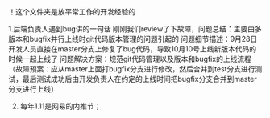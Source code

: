 ！这个文件夹是放平常工作的开发经验的


1.后端负责人遇到bug讲的一句话
刚刚我们review了下故障，问题总结：主要由多版本和bugfix并行上线时git代码版本管理的问题引起的 问题细节描述：9月28日开发人员直接在master分支上修复了bug代码，导致10月10号上线新版本代码的时候一起上线了  问题解决方案：规范git代码管理以及版本和bugfix的上线流程（故障预案：应从master上面打bugfix分支进行修改，然后合并到test分支进行测试，最后测试成功后由开发负责人在约定的上线时间把bugfix分支合并到master分支进行上线）

2. 每年1.11是网易的内推节；